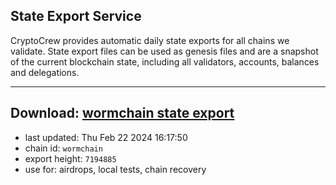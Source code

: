 ## State Export Service
CryptoCrew provides automatic daily state exports for all chains we validate. State export files can be used as genesis files and are a snapshot of the current blockchain state, including all validators, accounts, balances and delegations.

---
**Download: [wormchain state export](https://dl-eu2.ccvalidators.com/SERVICE/wormchain/wormchain_export_7194885.json)**
---

- last updated: Thu Feb 22 2024 16:17:50
- chain id: `wormchain`
- export height: `7194885`
- use for: airdrops, local tests, chain recovery
